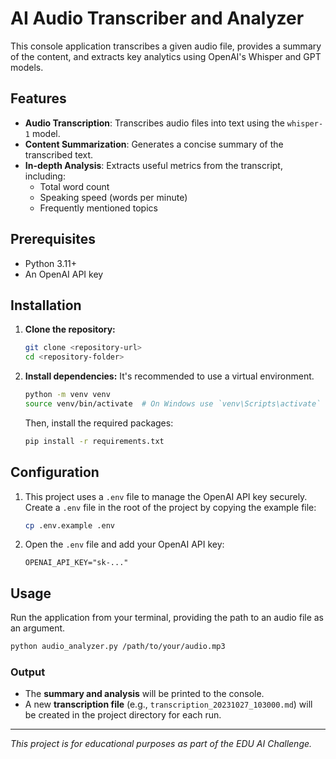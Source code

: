 # AI Audio Transcriber and Analyzer

This console application transcribes a given audio file, provides a summary of the content, and extracts key analytics using OpenAI's Whisper and GPT models.

## Features

- **Audio Transcription**: Transcribes audio files into text using the `whisper-1` model.
- **Content Summarization**: Generates a concise summary of the transcribed text.
- **In-depth Analysis**: Extracts useful metrics from the transcript, including:
  - Total word count
  - Speaking speed (words per minute)
  - Frequently mentioned topics

## Prerequisites

- Python 3.11+
- An OpenAI API key

## Installation

1.  **Clone the repository:**
    ```bash
    git clone <repository-url>
    cd <repository-folder>
    ```

2.  **Install dependencies:**
    It's recommended to use a virtual environment.
    ```bash
    python -m venv venv
    source venv/bin/activate  # On Windows use `venv\Scripts\activate`
    ```
    Then, install the required packages:
    ```bash
    pip install -r requirements.txt
    ```

## Configuration

1.  This project uses a `.env` file to manage the OpenAI API key securely. Create a `.env` file in the root of the project by copying the example file:
    ```bash
    cp .env.example .env
    ```

2.  Open the `.env` file and add your OpenAI API key:
    ```
    OPENAI_API_KEY="sk-..."
    ```

## Usage

Run the application from your terminal, providing the path to an audio file as an argument.

```bash
python audio_analyzer.py /path/to/your/audio.mp3
```

### Output

-   The **summary and analysis** will be printed to the console.
-   A new **transcription file** (e.g., `transcription_20231027_103000.md`) will be created in the project directory for each run.

---
*This project is for educational purposes as part of the EDU AI Challenge.*
